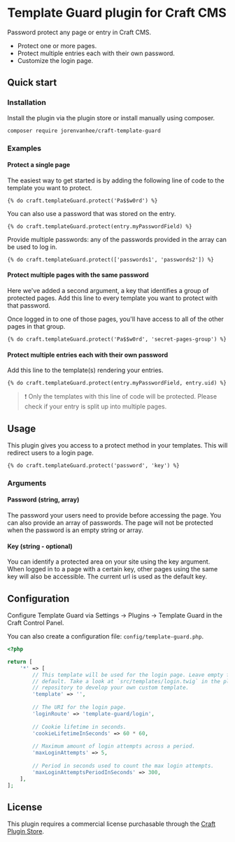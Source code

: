 # Template Guard plugin for Craft CMS
Password protect any page or entry in Craft CMS.

- Protect one or more pages.
- Protect multiple entries each with their own password.
- Customize the login page.

## Quick start

### Installation

Install the plugin via the plugin store or install manually using composer.

```
composer require jorenvanhee/craft-template-guard
```

### Examples

#### Protect a single page

The easiest way to get started is by adding the following line of code to the template you want to protect.

```twig
{% do craft.templateGuard.protect('Pa$$w0rd') %}
```

You can also use a password that was stored on the entry.


```twig
{% do craft.templateGuard.protect(entry.myPasswordField) %}
```

Provide multiple passwords: any of the passwords provided in the array can be used to log in.

```twig
{% do craft.templateGuard.protect(['passwords1', 'passwords2']) %}
```

#### Protect multiple pages with the same password

Here we've added a second argument, a key that identifies a group of protected pages. Add this line to every template you want to protect with that password.

Once logged in to one of those pages, you'll have access to all of the other pages in that group.

```twig
{% do craft.templateGuard.protect('Pa$$w0rd', 'secret-pages-group') %}
```

#### Protect multiple entries each with their own password

Add this line to the template(s) rendering your entries.

```twig
{% do craft.templateGuard.protect(entry.myPasswordField, entry.uid) %}
```

> ❗️ Only the templates with this line of code will be protected. Please check if your entry is split up into multiple pages.

## Usage

This plugin gives you access to a protect method in your templates. This will redirect users to a login page.

```twig
{% do craft.templateGuard.protect('password', 'key') %}
```

### Arguments

#### Password (string, array)

The password your users need to provide before accessing the page. You can also provide an array of passwords. The page will not be protected when the password is an empty string or array.

#### Key (string - optional)

You can identify a protected area on your site using the key argument. When logged in to a page with a certain key, other pages using the same key will also be accessible. The current url is used as the default key.

## Configuration

Configure Template Guard via Settings → Plugins → Template Guard in the Craft Control Panel.

You can also create a configuration file: `config/template-guard.php`.

```php
<?php

return [
    '*' => [
        // This template will be used for the login page. Leave empty for the
        // default. Take a look at `src/templates/login.twig` in the plugin
        // repository to develop your own custom template.
        'template' => '',
        
        // The URI for the login page.
        'loginRoute' => 'template-guard/login',
        
        // Cookie lifetime in seconds.
        'cookieLifetimeInSeconds' => 60 * 60,
        
        // Maximum amount of login attempts across a period.
        'maxLoginAttempts' => 5,
        
        // Period in seconds used to count the max login attempts.
        'maxLoginAttemptsPeriodInSeconds' => 300,
    ],
];
```

## License

This plugin requires a commercial license purchasable through the [Craft Plugin Store](https://plugins.craftcms.com).
